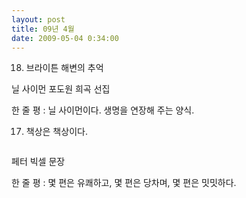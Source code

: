 ```yaml
---
layout: post
title: 09년 4월
date: 2009-05-04 0:34:00
---
```


18. 브라이튼 해변의 추억

닐 사이먼
포도원 희곡 선집

한 줄 평 : 닐 사이먼이다. 생명을 연장해 주는 양식.


17. 책상은 책상이다.

<div class="img_row">
<img class="col one" src="{{ site.baseurl }} /img/book/4.jpg" alt="" title="example image"/>
</div>	

페터 빅셀
문장

한 줄 평 : 몇 편은 유쾌하고, 몇 편은 당차며, 몇 편은 밋밋하다.


